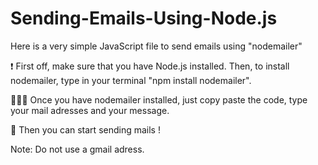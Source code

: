# Sending-Emails-Using-Node.js

  Here is a very simple JavaScript file to send emails using "nodemailer"

❗️ First off, make sure that you have Node.js installed. Then, to install nodemailer, type in your terminal "npm install nodemailer".

🧑🏻‍💻  Once you have nodemailer installed, just copy paste the code, type your mail adresses and your message.

🥳 Then you can start sending mails ! 

Note: Do not use a gmail adress. 
